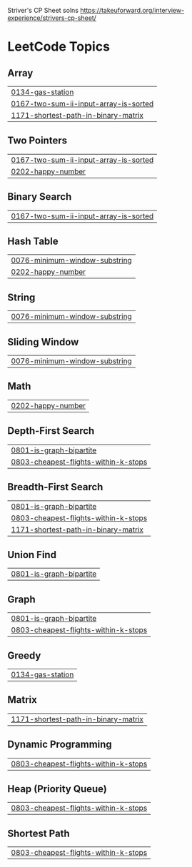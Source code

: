 Striver's CP Sheet solns
https://takeuforward.org/interview-experience/strivers-cp-sheet/

<!---LeetCode Topics Start-->
# LeetCode Topics
## Array
|  |
| ------- |
| [0134-gas-station](https://github.com/Raged-Pineapple/cf-templates/tree/master/0134-gas-station) |
| [0167-two-sum-ii-input-array-is-sorted](https://github.com/Raged-Pineapple/cf-templates/tree/master/0167-two-sum-ii-input-array-is-sorted) |
| [1171-shortest-path-in-binary-matrix](https://github.com/Raged-Pineapple/cf-templates/tree/master/1171-shortest-path-in-binary-matrix) |
## Two Pointers
|  |
| ------- |
| [0167-two-sum-ii-input-array-is-sorted](https://github.com/Raged-Pineapple/cf-templates/tree/master/0167-two-sum-ii-input-array-is-sorted) |
| [0202-happy-number](https://github.com/Raged-Pineapple/cf-templates/tree/master/0202-happy-number) |
## Binary Search
|  |
| ------- |
| [0167-two-sum-ii-input-array-is-sorted](https://github.com/Raged-Pineapple/cf-templates/tree/master/0167-two-sum-ii-input-array-is-sorted) |
## Hash Table
|  |
| ------- |
| [0076-minimum-window-substring](https://github.com/Raged-Pineapple/cf-templates/tree/master/0076-minimum-window-substring) |
| [0202-happy-number](https://github.com/Raged-Pineapple/cf-templates/tree/master/0202-happy-number) |
## String
|  |
| ------- |
| [0076-minimum-window-substring](https://github.com/Raged-Pineapple/cf-templates/tree/master/0076-minimum-window-substring) |
## Sliding Window
|  |
| ------- |
| [0076-minimum-window-substring](https://github.com/Raged-Pineapple/cf-templates/tree/master/0076-minimum-window-substring) |
## Math
|  |
| ------- |
| [0202-happy-number](https://github.com/Raged-Pineapple/cf-templates/tree/master/0202-happy-number) |
## Depth-First Search
|  |
| ------- |
| [0801-is-graph-bipartite](https://github.com/Raged-Pineapple/cf-templates/tree/master/0801-is-graph-bipartite) |
| [0803-cheapest-flights-within-k-stops](https://github.com/Raged-Pineapple/cf-templates/tree/master/0803-cheapest-flights-within-k-stops) |
## Breadth-First Search
|  |
| ------- |
| [0801-is-graph-bipartite](https://github.com/Raged-Pineapple/cf-templates/tree/master/0801-is-graph-bipartite) |
| [0803-cheapest-flights-within-k-stops](https://github.com/Raged-Pineapple/cf-templates/tree/master/0803-cheapest-flights-within-k-stops) |
| [1171-shortest-path-in-binary-matrix](https://github.com/Raged-Pineapple/cf-templates/tree/master/1171-shortest-path-in-binary-matrix) |
## Union Find
|  |
| ------- |
| [0801-is-graph-bipartite](https://github.com/Raged-Pineapple/cf-templates/tree/master/0801-is-graph-bipartite) |
## Graph
|  |
| ------- |
| [0801-is-graph-bipartite](https://github.com/Raged-Pineapple/cf-templates/tree/master/0801-is-graph-bipartite) |
| [0803-cheapest-flights-within-k-stops](https://github.com/Raged-Pineapple/cf-templates/tree/master/0803-cheapest-flights-within-k-stops) |
## Greedy
|  |
| ------- |
| [0134-gas-station](https://github.com/Raged-Pineapple/cf-templates/tree/master/0134-gas-station) |
## Matrix
|  |
| ------- |
| [1171-shortest-path-in-binary-matrix](https://github.com/Raged-Pineapple/cf-templates/tree/master/1171-shortest-path-in-binary-matrix) |
## Dynamic Programming
|  |
| ------- |
| [0803-cheapest-flights-within-k-stops](https://github.com/Raged-Pineapple/cf-templates/tree/master/0803-cheapest-flights-within-k-stops) |
## Heap (Priority Queue)
|  |
| ------- |
| [0803-cheapest-flights-within-k-stops](https://github.com/Raged-Pineapple/cf-templates/tree/master/0803-cheapest-flights-within-k-stops) |
## Shortest Path
|  |
| ------- |
| [0803-cheapest-flights-within-k-stops](https://github.com/Raged-Pineapple/cf-templates/tree/master/0803-cheapest-flights-within-k-stops) |
<!---LeetCode Topics End-->